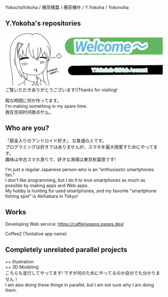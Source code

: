 YokochaYokoha / 横茶横葉 / 横茶横叶 / Y.Yokoha / Yokonoha  
## Y.Yokoha's repositories  
![welcomecard](./welcomecard.png)
ご覧いただきありがとうございます!/Thanks for visiting!  

暇な時間に何か作ってます。  
I'm making something in my spare time.  
我在空闲时间做点什么。  

## Who are you?  
「筋金入りのアンドロイド好き」 な普通の人です。  
プログラミングは好きではありませんが、スマホを最大限愛すためにやってます。  
趣味は中古スマホ漁りで、好きな漁場は東京秋葉原です!  

I'm just a regular Japanese person who is an "enthusiastic smartphones fan."   
I don't like programming, but I do it to love smartphones as much as possible by making apps and Web apps.   
My hobby is hunting for used smartphones, and my favorite "smartphone fishing spot" is Akihabara in Tokyo!   

## Works
Developing Web service: https://caffeineapps.pages.dev/   

Coffee2 (Tentative app name)  

## Completely unrelated parallel projects   
++ illustration  
++ 3D Modeling  
こちらも並行してやってます! ですが何のためにやってるのか自分でも分かりません！  
I am also doing these things in parallel, but I am not sure why I am doing them.  
<!---
yokonoha/yokonoha is a ✨ special ✨ repository because its `README.md` (this file) appears on your GitHub profile.
You can click the Preview link to take a look at your changes.
--->
